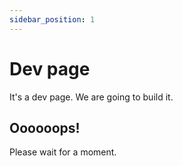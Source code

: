 ```yaml
---
sidebar_position: 1
---
```


# Dev page

It's a dev page.
We are going to build it.

## Oooooops!
Please wait for a moment.


